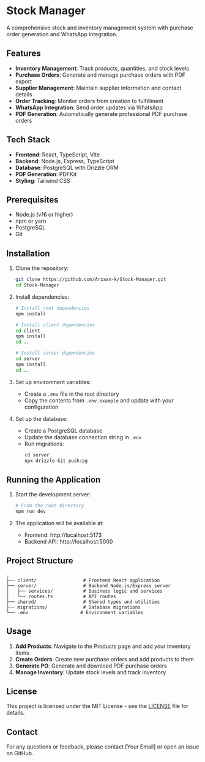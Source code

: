 # Stock Manager

A comprehensive stock and inventory management system with purchase order generation and WhatsApp integration.

## Features

- **Inventory Management**: Track products, quantities, and stock levels
- **Purchase Orders**: Generate and manage purchase orders with PDF export
- **Supplier Management**: Maintain supplier information and contact details
- **Order Tracking**: Monitor orders from creation to fulfillment
- **WhatsApp Integration**: Send order updates via WhatsApp
- **PDF Generation**: Automatically generate professional PDF purchase orders

## Tech Stack

- **Frontend**: React, TypeScript, Vite
- **Backend**: Node.js, Express, TypeScript
- **Database**: PostgreSQL with Drizzle ORM
- **PDF Generation**: PDFKit
- **Styling**: Tailwind CSS

## Prerequisites

- Node.js (v16 or higher)
- npm or yarn
- PostgreSQL
- Git

## Installation

1. Clone the repository:
   ```bash
   git clone https://github.com/Arzaan-k/Stock-Manager.git
   cd Stock-Manager
   ```

2. Install dependencies:
   ```bash
   # Install root dependencies
   npm install
   
   # Install client dependencies
   cd client
   npm install
   cd ..
   
   # Install server dependencies
   cd server
   npm install
   cd ..
   ```

3. Set up environment variables:
   - Create a `.env` file in the root directory
   - Copy the contents from `.env.example` and update with your configuration

4. Set up the database:
   - Create a PostgreSQL database
   - Update the database connection string in `.env`
   - Run migrations:
     ```bash
     cd server
     npx drizzle-kit push:pg
     ```

## Running the Application

1. Start the development server:
   ```bash
   # From the root directory
   npm run dev
   ```

2. The application will be available at:
   - Frontend: http://localhost:5173
   - Backend API: http://localhost:5000

## Project Structure

```
.
├── client/                 # Frontend React application
├── server/                 # Backend Node.js/Express server
│   ├── services/           # Business logic and services
│   └── routes.ts           # API routes
├── shared/                 # Shared types and utilities
├── migrations/             # Database migrations
└── .env                   # Environment variables
```

## Usage

1. **Add Products**: Navigate to the Products page and add your inventory items
2. **Create Orders**: Create new purchase orders and add products to them
3. **Generate PO**: Generate and download PDF purchase orders
4. **Manage Inventory**: Update stock levels and track inventory

## License

This project is licensed under the MIT License - see the [LICENSE](LICENSE) file for details.

## Contact

For any questions or feedback, please contact [Your Email] or open an issue on GitHub.
